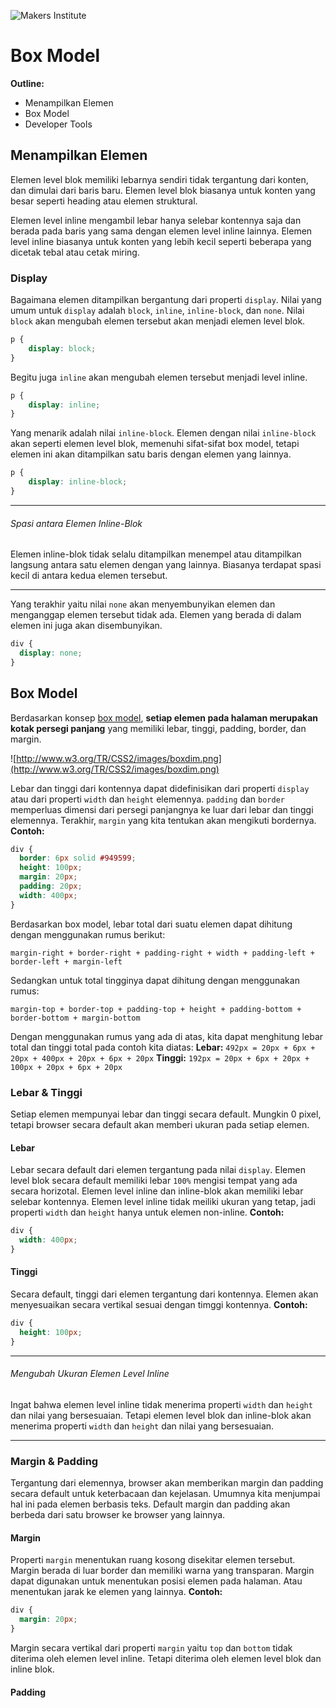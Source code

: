 <!-- $theme: gaia -->
<!-- $size: 16:9 --->

![Makers Institute](https://makersinstitute.id/img/logo-makersinstitute.png)

# Box Model

**Outline:**
* Menampilkan Elemen
* Box Model
* Developer Tools

## Menampilkan Elemen

Elemen level blok memiliki lebarnya sendiri tidak tergantung dari konten, dan dimulai dari baris baru. Elemen level blok biasanya untuk konten yang besar seperti heading atau elemen struktural.

Elemen level inline mengambil lebar hanya selebar kontennya saja dan berada pada baris yang sama dengan elemen level inline lainnya. Elemen level inline biasanya untuk konten yang lebih kecil seperti beberapa yang dicetak tebal atau cetak miring.

### Display

Bagaimana elemen ditampilkan bergantung dari properti `display`. Nilai yang umum untuk `display` adalah `block`, `inline`, `inline-block`, dan `none`. Nilai `block` akan mengubah elemen tersebut akan menjadi elemen level blok.
``` css
p {
	display: block;
}
```

Begitu juga `inline` akan mengubah elemen tersebut menjadi level inline.
``` css
p {
	display: inline;
}
```

Yang menarik adalah nilai `inline-block`. Elemen dengan nilai `inline-block` akan seperti elemen level blok, memenuhi sifat-sifat box model, tetapi elemen ini akan ditampilkan satu baris dengan elemen yang lainnya.
``` css
p {
	display: inline-block;
}
```

<hr>

###### Spasi antara Elemen Inline-Blok

Elemen inline-blok tidak selalu ditampilkan menempel atau ditampilkan langsung antara satu elemen dengan yang lainnya. Biasanya terdapat spasi kecil di antara kedua elemen tersebut.

<hr>

Yang terakhir yaitu nilai `none` akan menyembunyikan elemen dan menganggap elemen tersebut tidak ada. Elemen yang berada di dalam elemen ini juga akan disembunyikan.
``` css
div {
  display: none;
}
```

## Box Model

Berdasarkan konsep [box model](http://css-tricks.com/the-css-box-model/), **setiap elemen pada halaman merupakan kotak persegi panjang** yang memiliki lebar, tinggi, padding, border, dan margin.

![http://www.w3.org/TR/CSS2/images/boxdim.png](http://www.w3.org/TR/CSS2/images/boxdim.png)

Lebar dan tinggi dari kontennya dapat didefinisikan dari properti `display` atau dari properti `width` dan `height` elemennya. `padding` dan `border` memperluas dimensi dari persegi panjangnya ke luar dari lebar dan tinggi elemennya. Terakhir, `margin` yang kita tentukan akan mengikuti bordernya. **Contoh:**
``` css
div {
  border: 6px solid #949599;
  height: 100px;
  margin: 20px;
  padding: 20px;
  width: 400px;
}
```

Berdasarkan box model, lebar total dari suatu elemen dapat dihitung dengan menggunakan rumus berikut:
```
margin-right + border-right + padding-right + width + padding-left + border-left + margin-left
```

Sedangkan untuk total tingginya dapat dihitung dengan menggunakan rumus:
```
margin-top + border-top + padding-top + height + padding-bottom + border-bottom + margin-bottom
```

Dengan menggunakan rumus yang ada di atas, kita dapat menghitung lebar total dan tinggi total pada contoh kita diatas:
**Lebar:** `492px = 20px + 6px + 20px + 400px + 20px + 6px + 20px`
**Tinggi:** `192px = 20px + 6px + 20px + 100px + 20px + 6px + 20px`

### Lebar &amp; Tinggi

Setiap elemen mempunyai lebar dan tinggi secara default. Mungkin 0 pixel, tetapi browser secara default akan memberi ukuran pada setiap elemen.

#### Lebar

Lebar secara default dari elemen tergantung pada nilai `display`. Elemen level blok secara default memiliki lebar `100%` mengisi tempat yang ada secara horizotal. Elemen level inline dan inline-blok akan memiliki lebar selebar kontennya. Elemen level inline tidak meiliki ukuran yang tetap, jadi properti `width` dan `height` hanya untuk elemen non-inline. **Contoh:**
``` css
div {
  width: 400px;
}
```

#### Tinggi

Secara default, tinggi dari elemen tergantung dari kontennya. Elemen akan menyesuaikan secara vertikal sesuai dengan timggi kontennya. **Contoh:**
``` css
div {
  height: 100px;
}
```

<hr>

###### Mengubah Ukuran Elemen Level Inline

Ingat bahwa elemen level inline tidak menerima properti `width` dan `height` dan nilai yang bersesuaian. Tetapi elemen level blok dan inline-blok akan menerima properti `width` dan `height` dan nilai yang bersesuaian.

<hr>

### Margin & Padding

Tergantung dari elemennya, browser akan memberikan margin dan padding secara default untuk keterbacaan dan kejelasan. Umumnya kita menjumpai hal ini pada elemen berbasis teks. Default margin dan padding akan berbeda dari satu browser ke browser yang lainnya.

#### Margin

Properti `margin` menentukan ruang kosong disekitar elemen tersebut. Margin berada di luar border dan memiliki warna yang transparan. Margin dapat digunakan untuk menentukan posisi elemen pada halaman. Atau menentukan jarak ke elemen yang lainnya. **Contoh:**
``` css
div {
  margin: 20px;
}
```

Margin secara vertikal dari properti `margin` yaitu `top` dan `bottom` tidak diterima oleh elemen level inline. Tetapi diterima oleh elemen level blok dan inline blok.

#### Padding